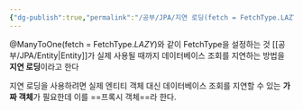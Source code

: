 ```yaml
---
{"dg-publish":true,"permalink":"/공부/JPA/지연 로딩(fetch = FetchType.LAZY)/","dgPassFrontmatter":true}
---
```


@ManyToOne(fetch = FetchType.*LAZY*)와 같이 FetchType을 설정하는 것
[[공부/JPA/Entity\|Entity]]가 실제 사용될 때까지 데이터베이스 조회를 지연하는 방법을 **지연 로딩**이라고 한다

지연 로딩을 사용하려면 실제 엔티티 객체 대신 데이터베이스 조회를 지연할 수 있는 **가짜 객체**가 필요한데 이를 ==프록시 객체==라 한다.